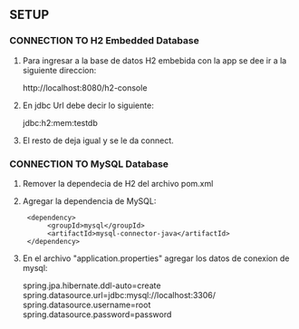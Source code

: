## SETUP

### CONNECTION TO H2 Embedded Database 
1) Para ingresar a la base de datos H2 embebida con la app se dee ir a la siguiente direccion:

    http://localhost:8080/h2-console
    
2) En jdbc Url debe decir lo siguiente:

    jdbc:h2:mem:testdb

3) El resto de deja igual y se le da connect.

### CONNECTION TO MySQL Database
1) Remover la dependecia de H2 del archivo pom.xml
2) Agregar la dependencia de MySQL:

        <dependency>
             <groupId>mysql</groupId>
             <artifactId>mysql-connector-java</artifactId>
        </dependency>
        
3) En el archivo "application.properties" agregar los datos de conexion de mysql:

    spring.jpa.hibernate.ddl-auto=create
    spring.datasource.url=jdbc:mysql://localhost:3306/<databaseName>
    spring.datasource.username=root
    spring.datasource.password=password
    